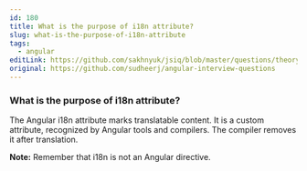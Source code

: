 ```yaml
---
id: 180
title: What is the purpose of i18n attribute?
slug: what-is-the-purpose-of-i18n-attribute
tags:
  - angular
editLink: https://github.com/sakhnyuk/jsiq/blob/master/questions/theory/angular/180.md
original: https://github.com/sudheerj/angular-interview-questions
---
```


### What is the purpose of i18n attribute?

The Angular i18n attribute marks translatable content. It is a custom attribute, recognized by Angular tools and compilers. The compiler removes it after translation.

**Note:** Remember that i18n is not an Angular directive.